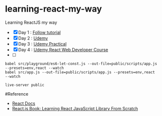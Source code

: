 # learning-react-my-way
Learning ReactJS my way


* [x] Day 1 : [Follow tutorial](https://reactjs.org/tutorial/tutorial.html)
* [x] Day 2 : [Udemy](https://www.udemy.com/node-with-react-fullstack-web-development/learn/v4/overview)
* [x] Day 3 : [Udemy Practical](https://www.udemy.com/node-with-react-fullstack-web-development/learn/v4/overview)
* [x] Day 4 : [Udemy React Web Developer Course](https://www.udemy.com/react-2nd-edition)
* [ ] 

```
babel src/playground/es6-let-const.js --out-file=public/scripts/app.js --presets=env,react --watch
babel src/app.js --out-file=public/scripts/app.js --presets=env,react --watch

live-server public
```

#Reference
* [React Docs](https://reactjs.org)
* [React.js Book: Learning React JavaScript Library From Scratch](https://www.amazon.co.uk/dp/1521546185/ref=cm_cr_ryp_prd_ttl_sol_0)
